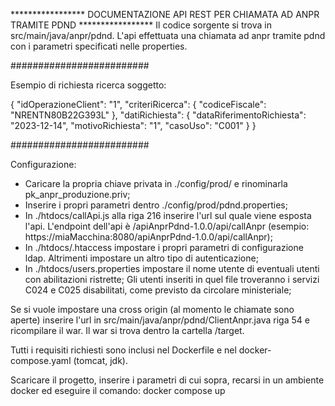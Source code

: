***************** DOCUMENTAZIONE API REST PER CHIAMATA AD ANPR TRAMITE PDND ***************** 
Il codice sorgente si trova in src/main/java/anpr/pdnd. 
L'api effettuata una chiamata ad anpr tramite pdnd con i parametri specificati nelle properties.

#########################

Esempio di richiesta ricerca soggetto:

{ "idOperazioneClient": "1",
"criteriRicerca": { "codiceFiscale": "NRENTN80B22G393L" }, "datiRichiesta": { "dataRiferimentoRichiesta": "2023-12-14", "motivoRichiesta": "1", "casoUso": "C001" } }

#########################

Configurazione:

- Caricare la propria chiave privata in ./config/prod/ e rinominarla pk_anpr_produzione.priv;
- Inserire i propri parametri dentro ./config/prod/pdnd.properties;
- In ./htdocs/callApi.js alla riga 216 inserire l'url sul quale viene esposta l'api. L'endpoint dell'api è /apiAnprPdnd-1.0.0/api/callAnpr (esempio: https://miaMacchina:8080/apiAnprPdnd-1.0.0/api/callAnpr);
- In ./htdocs/.htaccess impostare i propri parametri di configurazione ldap. Altrimenti impostare un altro tipo di autenticazione;
- In ./htdocs/users.properties impostare il nome utente di eventuali utenti con abilitazioni ristrette; Gli utenti inseriti in quel file troveranno i servizi C024 e C025 disabilitati, come previsto da circolare ministeriale;

Se si vuole impostare una cross origin (al momento le chiamate sono aperte) inserire l'url in src/main/java/anpr/pdnd/ClientAnpr.java riga 54 e ricompilare il war.
Il war si trova dentro la cartella /target.

Tutti i requisiti richiesti sono inclusi nel Dockerfile e nel docker-compose.yaml (tomcat, jdk).

Scaricare il progetto, inserire i parametri di cui sopra, recarsi in un ambiente docker ed eseguire il comando: docker compose up 
